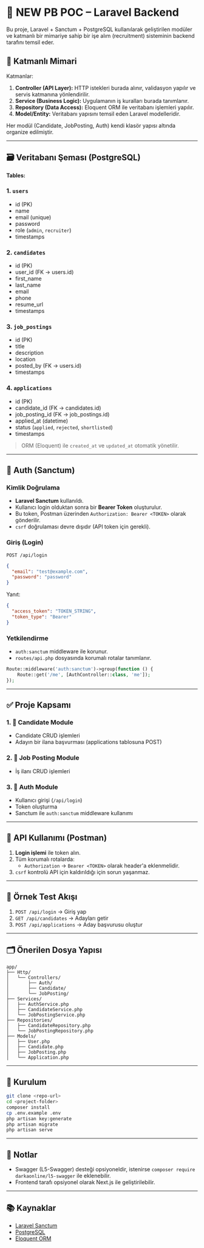# 🎯 NEW PB POC – Laravel Backend

Bu proje, Laravel + Sanctum + PostgreSQL kullanılarak geliştirilen modüler ve katmanlı bir mimariye sahip bir işe alım (recruitment) sisteminin backend tarafını temsil eder.

## 🧱 Katmanlı Mimari

Katmanlar:

1. **Controller (API Layer):** HTTP istekleri burada alınır, validasyon yapılır ve servis katmanına yönlendirilir.
2. **Service (Business Logic):** Uygulamanın iş kuralları burada tanımlanır.
3. **Repository (Data Access):** Eloquent ORM ile veritabanı işlemleri yapılır.
4. **Model/Entity:** Veritabanı yapısını temsil eden Laravel modelleridir.

Her modül (Candidate, JobPosting, Auth) kendi klasör yapısı altında organize edilmiştir.

---

## 🗃️ Veritabanı Şeması (PostgreSQL)

**Tables:**

### 1. `users`
- id (PK)
- name
- email (unique)
- password
- role (`admin`, `recruiter`)
- timestamps

### 2. `candidates`
- id (PK)
- user_id (FK → users.id)
- first_name
- last_name
- email
- phone
- resume_url
- timestamps

### 3. `job_postings`
- id (PK)
- title
- description
- location
- posted_by (FK → users.id)
- timestamps

### 4. `applications`
- id (PK)
- candidate_id (FK → candidates.id)
- job_posting_id (FK → job_postings.id)
- applied_at (datetime)
- status (`applied`, `rejected`, `shortlisted`)
- timestamps

> ORM (Eloquent) ile `created_at` ve `updated_at` otomatik yönetilir.

---

## 🔐 Auth (Sanctum)

### Kimlik Doğrulama

- **Laravel Sanctum** kullanıldı.
- Kullanıcı login olduktan sonra bir **Bearer Token** oluşturulur.
- Bu token, Postman üzerinden `Authorization: Bearer <TOKEN>` olarak gönderilir.
- `csrf` doğrulaması devre dışıdır (API token için gerekli).

### Giriş (Login)

```http
POST /api/login
```

```json
{
  "email": "test@example.com",
  "password": "password"
}
```

Yanıt:

```json
{
  "access_token": "TOKEN_STRING",
  "token_type": "Bearer"
}
```

### Yetkilendirme

- `auth:sanctum` middleware ile korunur.
- `routes/api.php` dosyasında korumalı rotalar tanımlanır.

```php
Route::middleware('auth:sanctum')->group(function () {
    Route::get('/me', [AuthController::class, 'me']);
});
```

---

## ✅ Proje Kapsamı

### 1. 🧍 Candidate Module

- Candidate CRUD işlemleri
- Adayın bir ilana başvurması (applications tablosuna POST)

### 2. 📢 Job Posting Module

- İş ilanı CRUD işlemleri

### 3. 🔐 Auth Module

- Kullanıcı girişi (`/api/login`)
- Token oluşturma
- Sanctum ile `auth:sanctum` middleware kullanımı

---

## 🔌 API Kullanımı (Postman)

1. **Login işlemi** ile token alın.
2. Tüm korumalı rotalarda:
    - `Authorization` → `Bearer <TOKEN>` olarak header'a eklenmelidir.
3. `csrf` kontrolü API için kaldırıldığı için sorun yaşanmaz.

---

## 🧪 Örnek Test Akışı

1. `POST /api/login` → Giriş yap
2. `GET /api/candidates` → Adayları getir
3. `POST /api/applications` → Aday başvurusu oluştur

---

## 🗂️ Önerilen Dosya Yapısı

```
app/
├── Http/
│   └── Controllers/
│       ├── Auth/
│       ├── Candidate/
│       └── JobPosting/
├── Services/
│   ├── AuthService.php
│   ├── CandidateService.php
│   └── JobPostingService.php
├── Repositories/
│   ├── CandidateRepository.php
│   └── JobPostingRepository.php
├── Models/
│   ├── User.php
│   ├── Candidate.php
│   ├── JobPosting.php
│   └── Application.php
```

---

## 🧱 Kurulum

```bash
git clone <repo-url>
cd <project-folder>
composer install
cp .env.example .env
php artisan key:generate
php artisan migrate
php artisan serve
```

---

## 📌 Notlar

- Swagger (L5-Swagger) desteği opsiyoneldir, istenirse `composer require darkaonline/l5-swagger` ile eklenebilir.
- Frontend tarafı opsiyonel olarak Next.js ile geliştirilebilir.

---

## 📚 Kaynaklar

- [Laravel Sanctum](https://laravel.com/docs/11.x/sanctum)
- [PostgreSQL](https://www.postgresql.org/)
- [Eloquent ORM](https://laravel.com/docs/eloquent)